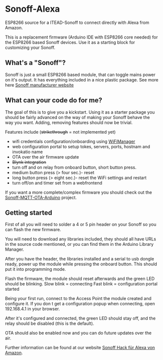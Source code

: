 # Sonoff-Alexa
ESP8266 source for a ITEAD-Sonoff to connect directly with Alexa from Amazon.

This is a replacement firmware (Arduino IDE with ESP8266 core needed) for the ESP8266 based Sonoff devices. Use it as a starting block for customizing your Sonoff.

## What's a "Sonoff"?
Sonoff is just a small ESP8266 based module, that can toggle mains power on it's output. It has everything included in a nice plastic package.
See more here [Sonoff manufacturer website](https://www.itead.cc/sonoff-wifi-wireless-switch.html)

## What can your code do for me?
The goal of this is to give you a kickstart. Using it as a starter package you should be fairly advanced on the way of making your Sonoff behave the way you want. Adding, removing features should now be trivial.

Features include (~~strikethrough~~ = not implemented yet)
- wifi credentials configuration/onboarding using [WiFiManager](https://github.com/tzapu/WiFiManager)
- web configuration portal to setup tokes, servers, ports, hostnam and invokatio name
- OTA over the air firmware update
- ~~Blynk integration~~
- turn off and on relay from onboard button, short button press.
- medium button press (> four sec.)- reset
- long button press (> eight sec.)- reset the WiFi settings and restart
- turn off/on and timer set from a webfrontend 

If you want a more complete/complex firmware you should check out the [Sonoff-MQTT-OTA-Arduino](https://github.com/arendst/Sonoff-MQTT-OTA-Arduino) project.

## Getting started
First of all you will need to solder a 4 or 5 pin header on your Sonoff so you can flash the new firmware.

You will need to download any libraries included, they should all have URLs in the source code mentioned, or you can find them in the Arduino Library Manager.

After you have the header, the libraries installed and a serial to usb dongle ready, power up the module while pressing the onboard button. This should put it into programming mode.

Flash the firmware, the module should reset afterwards and the green LED should be blinking.
Slow blink = connecting
Fast blink = configuration portal started

Being your first run, connect to the Access Point the module created and configure it. If you don t get a configuration popup when connecting, open 192.168.4.1 in your browser.

After it's configured and connected, the green LED should stay off, and the relay should be disabled (this is the default).

OTA should also be enabled now and you can do future updates over the air.

Further information can be found at our website [Sonoff Hack für Alexa von Amazon](http://dillinger-engineering.de/sonoff-switch-mit-webfrontend-und-alexa-amazon/2017/08/).
